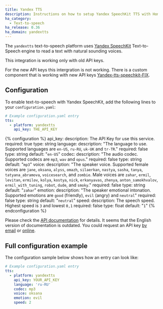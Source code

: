 ```yaml
---
title: Yandex TTS
description: Instructions on how to setup Yandex SpeechKit TTS with Home Assistant.
ha_category:
  - Text-to-speech
ha_release: 0.36
ha_domain: yandextts
---
```


The `yandextts` text-to-speech platform uses [Yandex SpeechKit](https://tech.yandex.com/speechkit/) Text-to-Speech engine to read a text with natural sounding voices.

<div class='note warning'>
This integration is working only with old API keys.
  
For the new API keys this intergration is not working. There is a custom component that is working with new API keys [Yandex-tts-speechkit-FIX](https://github.com/tayanov/Yandex-tts-speechkit-FIX).
</div>

## Configuration

To enable text-to-speech with Yandex SpeechKit, add the following lines to your `configuration.yaml`:

```yaml
# Example configuration.yaml entry
tts:
  - platform: yandextts
    api_key: THE_API_KEY
```

{% configuration %}
api_key:
  description: The API Key for use this service.
  required: true
  type: string
language:
  description: "The language to use. Supported languages are `en-US`, `ru-RU`, `uk-UK` and `tr-TR`."
  required: false
  type: string
  default: "`en-US`"
codec:
  description: "The audio codec. Supported codecs are `mp3`, `wav` and `opus`."
  required: false
  type: string
  default: "`mp3`"
voice:
  description: "The speaker voice. Supported female voices are `jane`, `oksana`, `alyss`, `omazh`, `silaerkan`, `nastya`, `sasha`, `tanya`, `tatyana_abramova`, `voicesearch`, and `zombie`. Male voices are `zahar`, `ermil`, `levitan`, `ermilov`, `kolya`, `kostya`, `nick`, `erkanyavas`, `zhenya`, `anton_samokhvalov`, `ermil_with_tuning`, `robot`, `dude`, and `smoky`."
  required: false
  type: string
  default: "`zahar`"
emotion:
  description: "The speaker emotional intonation. Supported emotions are `good` (friendly), `evil` (angry) and `neutral`"
  required: false
  type: string
  default: "`neutral`"
speed:
  description: The speech speed. Highest speed is `3` and lowest `0,1`
  required: false
  type: float
  default: "`1`"
{% endconfiguration %}

Please check the [API documentation](https://tech.yandex.com/speechkit/cloud/doc/guide/concepts/tts-http-request-docpage/) for details. It seems that the English version of documentation is outdated. You could request an API key [by email](https://tech.yandex.com/speechkit/cloud/) or [online](https://developer.tech.yandex.ru/).

## Full configuration example

The configuration sample below shows how an entry can look like:

```yaml
# Example configuration.yaml entry
tts:
  - platform: yandextts
    api_key: YOUR_API_KEY
    language: 'ru-RU'
    codec: mp3
    voice: oksana
    emotion: evil
    speed: 2
```
